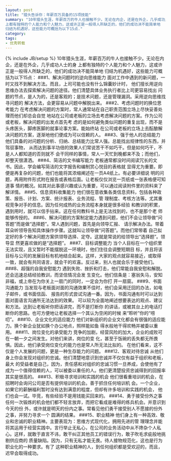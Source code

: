 ```yaml
---
layout: post
title: "猎头告诉你：年薪百万具备的15项技能"
summary: "10年猎头生涯，年薪百万的牛人也接触不少。无论在内企，还是在外企，几乎成功人士的身
上都有独特的个人能力和个人魅力，这或许正是一般得人所缺乏的，他们的成功决不能简单地
归结为机遇好，这些能力可概括为以下15点."
category: 
tags: 
- 优秀转载
---
```

{% include JB/setup %}
10年猎头生涯，年薪百万的牛人也接触不少。无论在内企，还是在外企，几乎成功人士的身
上都有独特的个人能力和个人魅力，这或许正是一般得人所缺乏的，他们的成功决不能简单地
归结为机遇好，这些能力可概括为以下15点：
###1、解决问题时的逆向思维能力
面对工作中遇到的新问题，一时又找不到解决方法。而且，上司可能也没有什么锦囊妙计时，
他们擅长用逆向思维办法去探索解决问题的途径。他们清楚具体业务执行者比上司更容易找出
问题的节点，是人为的，还是客观的；是技术问题，还是管理漏洞。采用逆向思维找寻问题的
解决方法，会更容易从问题中解脱出来。
###2、考虑问题时的换位思考能力
在考虑解决问题的方案时，常人通常站在自己职责范围立场上尽快妥善处理而他们却总会自觉
地站在公司或老板的立场去考虑解决问题的方案。作为公司或老板，解决问题的出发点首先考
虑的是如何避免类似问题的重复出现，而不是头疼医头，脚疼医脚的就事论事方案。能始终站
在公司或老板的立场上去酝酿解决问题的方案，逐渐地他们便成为可以信赖的人。
###3、强于他人的总结能力
他们具备的对问题的分析、归纳、总结能力比常人强。总能找出规律性的东西，并驾驭事物，
从而达到事半功倍的效果人们常说苦干不如巧干。但是如何巧干，不是人人都知道的否则就不
会干同样的事情，常人一天忙到晚都来不及；而他们，却整天很潇洒。
###4、简洁的文书编写能力
老板通常都没时间阅读冗长的文书。因此，学会编写简洁的文字报告和编制赏心悦目的表格就
显得尤为重要。即便是再复杂的问题，他们也能将其浓缩阐述在一页A4纸上。有必要详细说
明的问题，再用附件形式附在报告或表格后面。让老板仅仅浏览一页纸或一张表格便可知道事
情的概况。如其对此事感兴趣或认为重要，可以通过阅读附件里的资料来了解详情。
###5、信息资料收集能力
他们很在意收集各类信息资料，包括各种政策、报告、计划、方案、统计报表、业务流程、管
理制度、考核方法等。尤其重视竞争对手的信息。因为任何成热的业务流程本身就是很多经验
和教训的积累，遇到用时，就可以信手拈来。这在任何教科书上是无法找到的，也不是那个老
师能够传授的。
###6、解决问题的方案制定能力遇到问题，他们不会让领导做“问答题”而是做“选择题”。常人遇到问题，首先是向领导汇报、
请示解决办法。带着耳朵听领导告知具体操作步骤。这就叫让领导做“问答题”。而他们常带着
自己拟定好的多个解决问题方案供领导选择、定夺。这就是常说的给领导出“选择题”。领导显
然更喜欢做的是“选择题”。
###7、目标调整能力
当个人目标在一个组织里无法实现，且又暂时不能摆脱这一环境时，他们住往会调整短期目
标，并且将该目标与公司的发展目标有机地结合起来。这样，大家的观点就容易接近，或取得
一致，就会有共同语言，就会干的欢喜。反过来，别人也就会乐于接受他们。
###8、超强的自我安慰能力
遇到失败、挫折和打击，他们常能自我安慰和解脱。还会迅速总结经验教训，而坚信情况会发
生变化。他们信条是：塞翁失马，安知非福，或上帝在为你关上一扇门的同时，一定会为你打
开一扇窗。
###9、书面沟通能力
当发现与老板面对面的沟通效果不佳时，他们会采用迁回的办法，如电子邮件，或书面信函、
报告的形式尝试沟通一番。因为，书面沟通有时可以达到面对面语言沟通所无法达到的效果。
可以较为全面地阐述想要表达的观点、建议和方法。达到让老板听你把话讲完，而不是打断你
的讲话，或被其台上的电话打断你的思路。也可方便地让老板选择一个其认为空闲的时候
来“聆听”你的“唠叨”。
###10、企业文化的适应能力
他们对新组织的企业文化都会有很强的适应能力。换个新企业犹如换个办公地点，照样能如鱼
得水般地干得欢畅并被委以重用。
###11、岗位变化的承受能力
竞争的加剧，经营风险的加大，企业的成败可在一朝一夕之间发生。对他们来讲，岗位的变
化，甚至于饭碗的丢失都无所畏惧。因此，他们承受岗位变化的能力也是常人所无法比拟的。
在他们看来，这不仅是个人发展的问题，更是一种生存能力的问题。
###12、客观对待忠诚
从他们身上你会发现对组织的忠诚。他们清楚地意识到忠诚并不仅仅有益于组织和老板，最大
的受益者是自己，因为，责任感和对组织的忠诚习惯一旦养成，会使他有了成为一个值得信赖的人，可以被委以重任的人。他们更清楚投资忠诚得到的回报率其实是很高的。
###13、积极寻求培训和实践的机会
他们很看重培训的机会，在招聘时会询问公司是否有提供培训的机会。善于抓住任何培训机
会。一个企业，如果它的薪酬福利暂时没有达到满意的程度，但却有许多培训和实践的机会，
他们也会一试。毕竞，有些经验不是用钱能买回来的。
###14、勇于接受份外之事
任何一次锻炼的机会他们都不轻言放弃，而把它看成是难得的练兵机会。并意识到今天的份
外，或许就是明天的份内之事。常看见他们勇干接受别人不愿接的份外之事，并努力寻求一个
圆满的结果。
###15、职业精神
他们身上有一种高效、敬业和忠诚的职业精神。主要表现为：思维方式现代化，拥用先进的管
理理念并能将其运用于经营实践中。言行举止无私心，在公司的业务活动中从不搀杂个人私
心。这样，就敢于直言不讳，敢干纠正其他员工的错误行为，敢子吹毛求疵般地挑剔供应商的
质量缺陷。因为，只有无私才能无畏。待人接物规范化，这也是行为职业化的一种要求。有了
这种职业精神的人，到任何组织都是受欢迎的，而且，迟早会取得成功。

